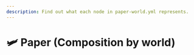 ```yaml
---
description: Find out what each node in paper-world.yml represents.
---
```


# 🛩️ Paper (Composition by world)
